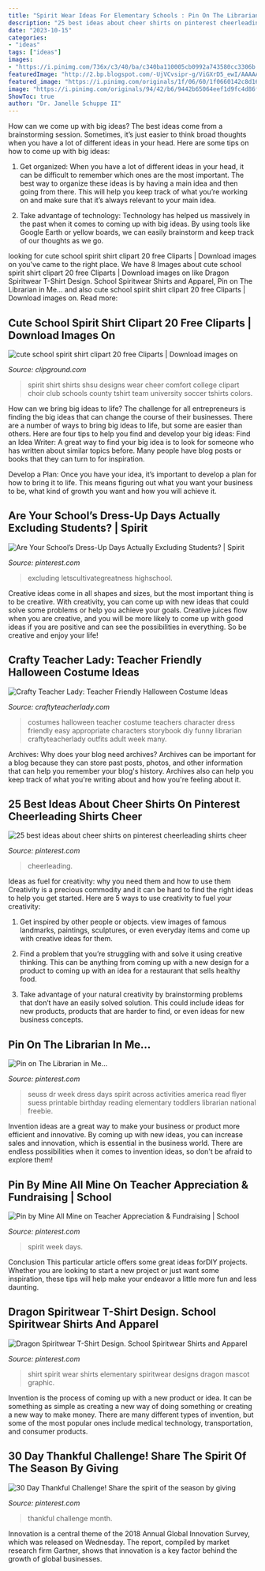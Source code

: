 ```yaml
---
title: "Spirit Wear Ideas For Elementary Schools : Pin On The Librarian In Me..."
description: "25 best ideas about cheer shirts on pinterest cheerleading shirts cheer"
date: "2023-10-15"
categories:
- "ideas"
tags: ["ideas"]
images:
- "https://i.pinimg.com/736x/c3/40/ba/c340ba110005cb0992a743580cc3306b.jpg"
featuredImage: "http://2.bp.blogspot.com/-UjVCvsipr-g/ViGXrD5_ewI/AAAAAAAAF08/2ER-SEaq_bw/s1600/teacher%2Bcostumes.jpg"
featured_image: "https://i.pinimg.com/originals/1f/06/60/1f0660142c8d16713ec30c2cffa77bd8.jpg"
image: "https://i.pinimg.com/originals/94/42/b6/9442b65064eef1d9fc4d86f322449dbd.jpg"
ShowToc: true
author: "Dr. Janelle Schuppe II"
---
```



How can we come up with big ideas?
The best ideas come from a brainstorming session. Sometimes, it’s just easier to think broad thoughts when you have a lot of different ideas in your head. Here are some tips on how to come up with big ideas:
1. Get organized: When you have a lot of different ideas in your head, it can be difficult to remember which ones are the most important. The best way to organize these ideas is by having a main idea and then going from there. This will help you keep track of what you’re working on and make sure that it’s always relevant to your main idea.

2. Take advantage of technology: Technology has helped us massively in the past when it comes to coming up with big ideas. By using tools like Google Earth or yellow boards, we can easily brainstorm and keep track of our thoughts as we go.

	

		
looking for cute school spirit shirt clipart 20 free Cliparts | Download images on you've came to the right place. We have 8 Images about cute school spirit shirt clipart 20 free Cliparts | Download images on like Dragon Spiritwear T-Shirt Design. School Spiritwear Shirts and Apparel, Pin on The Librarian in Me... and also cute school spirit shirt clipart 20 free Cliparts | Download images on. Read more:
		
    
## Cute School Spirit Shirt Clipart 20 Free Cliparts | Download Images On

<img loading=lazy src="https://clipground.com/images/cute-school-spirit-shirt-clipart-1.jpg" onerror="this.onerror=null;this.src='https://tse3.mm.bing.net/th?id=OIP.iK2I73bBRRvAgkAdicmHMAHaJo&amp;pid=15.1';" alt="cute school spirit shirt clipart 20 free Cliparts | Download images on">

_Source: clipground.com_

>spirit shirt shirts shsu designs wear cheer comfort college clipart choir club schools county tshirt team university soccer tshirts colors. 

	

How can we bring big ideas to life?
The challenge for all entrepreneurs is finding the big ideas that can change the course of their businesses. There are a number of ways to bring big ideas to life, but some are easier than others. Here are four tips to help you find and develop your big ideas:
Find an Idea Writer: A great way to find your big idea is to look for someone who has written about similar topics before. Many people have blog posts or books that they can turn to for inspiration.

Develop a Plan: Once you have your idea, it’s important to develop a plan for how to bring it to life. This means figuring out what you want your business to be, what kind of growth you want and how you will achieve it.

    
## Are Your School’s Dress-Up Days Actually Excluding Students? | Spirit

<img loading=lazy src="https://i.pinimg.com/originals/94/42/b6/9442b65064eef1d9fc4d86f322449dbd.jpg" onerror="this.onerror=null;this.src='https://tse2.mm.bing.net/th?id=OIP.HrJBe4NVJpfkHP09o5K7cAHaLH&amp;pid=15.1';" alt="Are Your School’s Dress-Up Days Actually Excluding Students? | Spirit">

_Source: pinterest.com_

>excluding letscultivategreatness highschool. 

	

Creative ideas come in all shapes and sizes, but the most important thing is to be creative. With creativity, you can come up with new ideas that could solve some problems or help you achieve your goals. Creative juices flow when you are creative, and you will be more likely to come up with good ideas if you are positive and can see the possibilities in everything. So be creative and enjoy your life!

    
## Crafty Teacher Lady: Teacher Friendly Halloween Costume Ideas

<img loading=lazy src="http://2.bp.blogspot.com/-UjVCvsipr-g/ViGXrD5_ewI/AAAAAAAAF08/2ER-SEaq_bw/s1600/teacher%2Bcostumes.jpg" onerror="this.onerror=null;this.src='https://tse2.mm.bing.net/th?id=OIP.vCCCAGC3GU188ZjBMPGaaQHaLG&amp;pid=15.1';" alt="Crafty Teacher Lady: Teacher Friendly Halloween Costume Ideas">

_Source: craftyteacherlady.com_

>costumes halloween teacher costume teachers character dress friendly easy appropriate characters storybook diy funny librarian craftyteacherlady outfits adult week many. 

	

Archives: Why does your blog need archives?
Archives can be important for a blog because they can store past posts, photos, and other information that can help you remember your blog's history. Archives also can help you keep track of what you're writing about and how you're feeling about it.

    
## 25 Best Ideas About Cheer Shirts On Pinterest Cheerleading Shirts Cheer

<img loading=lazy src="https://i.pinimg.com/originals/1f/06/60/1f0660142c8d16713ec30c2cffa77bd8.jpg" onerror="this.onerror=null;this.src='https://tse1.mm.bing.net/th?id=OIP.qMoYmJwn8kDD0_bTIam4ZQHaG1&amp;pid=15.1';" alt="25 best ideas about cheer shirts on pinterest cheerleading shirts cheer">

_Source: pinterest.com_

>cheerleading. 

	

Ideas as fuel for creativity: why you need them and how to use them
Creativity is a precious commodity and it can be hard to find the right ideas to help you get started. Here are 5 ways to use creativity to fuel your creativity:
1. Get inspired by other people or objects. view images of famous landmarks, paintings, sculptures, or even everyday items and come up with creative ideas for them.

2. Find a problem that you’re struggling with and solve it using creative thinking. This can be anything from coming up with a new design for a product to coming up with an idea for a restaurant that sells healthy food.

3. Take advantage of your natural creativity by brainstorming problems that don’t have an easily solved solution. This could include ideas for new products, products that are harder to find, or even ideas for new business concepts.


    
## Pin On The Librarian In Me...

<img loading=lazy src="https://i.pinimg.com/736x/fa/da/67/fada67e7466142a1b13399ffe516b450--dr-seuss-week-student-council.jpg" onerror="this.onerror=null;this.src='https://tse3.mm.bing.net/th?id=OIP.vtvDm_dYj2r5sosvBV_yYwHaFu&amp;pid=15.1';" alt="Pin on The Librarian in Me...">

_Source: pinterest.com_

>seuss dr week dress days spirit across activities america read flyer suess printable birthday reading elementary toddlers librarian national freebie. 

	

Invention ideas are a great way to make your business or product more efficient and innovative. By coming up with new ideas, you can increase sales and innovation, which is essential in the business world. There are endless possibilities when it comes to invention ideas, so don't be afraid to explore them!

    
## Pin By Mine All Mine On Teacher Appreciation &amp; Fundraising | School

<img loading=lazy src="https://i.pinimg.com/736x/c3/40/ba/c340ba110005cb0992a743580cc3306b.jpg" onerror="this.onerror=null;this.src='https://tse2.mm.bing.net/th?id=OIP.EeWnUBbQdApPRzxfYp60RAHaIk&amp;pid=15.1';" alt="Pin by Mine All Mine on Teacher Appreciation &amp; Fundraising | School">

_Source: pinterest.com_

>spirit week days. 

	

Conclusion
This particular article offers some great ideas forDIY projects. Whether you are looking to start a new project or just want some inspiration, these tips will help make your endeavor a little more fun and less daunting.

    
## Dragon Spiritwear T-Shirt Design. School Spiritwear Shirts And Apparel

<img loading=lazy src="https://i.pinimg.com/736x/90/d5/80/90d580f66ad6cd0fda4e0b839b1e9403--school-spirit-wear-elementary-schools.jpg" onerror="this.onerror=null;this.src='https://tse4.mm.bing.net/th?id=OIP.rGLQsJJJ8oQZuUuNjkTTfAHaId&amp;pid=15.1';" alt="Dragon Spiritwear T-Shirt Design. School Spiritwear Shirts and Apparel">

_Source: pinterest.com_

>shirt spirit wear shirts elementary spiritwear designs dragon mascot graphic. 

	

Invention is the process of coming up with a new product or idea. It can be something as simple as creating a new way of doing something or creating a new way to make money. There are many different types of invention, but some of the most popular ones include medical technology, transportation, and consumer products.

    
## 30 Day Thankful Challenge! Share The Spirit Of The Season By Giving

<img loading=lazy src="https://i.pinimg.com/736x/9c/b9/74/9cb9748462cabd2edd50e1b04dce2b32.jpg" onerror="this.onerror=null;this.src='https://tse3.mm.bing.net/th?id=OIP.It_6fMnpCHQZLSlYtJxz7gHaLG&amp;pid=15.1';" alt="30 Day Thankful Challenge! Share the spirit of the season by giving">

_Source: pinterest.com_

>thankful challenge month. 

	

Innovation is a central theme of the 2018 Annual Global Innovation Survey, which was released on Wednesday. The report, compiled by market research firm Gartner, shows that innovation is a key factor behind the growth of global businesses.

